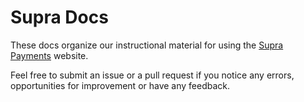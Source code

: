 # Supra Docs

These docs organize our instructional material for using the [Supra Payments](https://suprapayments.io) website.

Feel free to submit an issue or a pull request if you notice any errors, opportunities for improvement or have any feedback.
